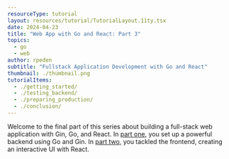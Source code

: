 ```yaml
---
resourceType: tutorial
layout: resources/tutorial/TutorialLayout.11ty.tsx
date: 2024-04-23
title: "Web App with Go and React: Part 3"
topics:
  - go
  - web
author: rpeden
subtitle: "Fullstack Application Development with Go and React"
thumbnail: ./thumbnail.png
tutorialItems:
  - ./getting_started/
  - ./testing_backend/
  - ./preparing_production/
  - ./conclusion/
---
```


Welcome to the final part of this series about building a full-stack web application with Gin, Go, and React. In [part one](../webapp_go_react_part_one/), you set up a powerful backend using Go and Gin. In [part two](../webapp_go_react_part_two/), you tackled the frontend, creating an interactive UI with React.
